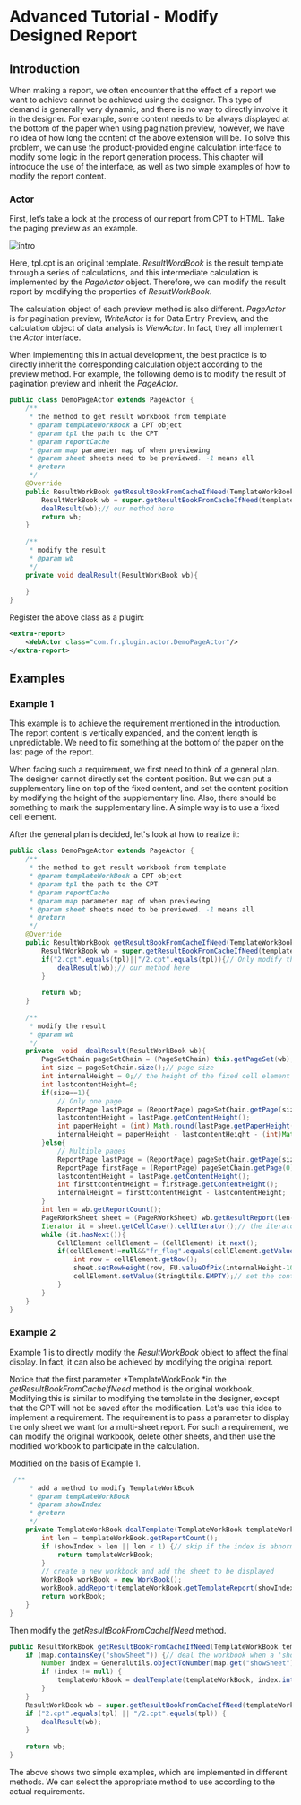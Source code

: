 # Advanced Tutorial - Modify Designed Report

## Introduction
When making a report, we often encounter that the effect of a report we want to achieve cannot be achieved using the designer. This type of demand is generally very dynamic, and there is no way to directly involve it in the designer. For example, some content needs to be always displayed at the bottom of the paper when using pagination preview, however, we have no idea of how long the content of the above extension will be. To solve this problem, we can use the product-provided engine calculation interface to modify some logic in the report generation process. This chapter will introduce the use of the interface, as well as two simple examples of how to modify the report content.

### Actor
First, let’s take a look at the process of our report from CPT to HTML. Take the paging preview as an example.

![intro](./images/intro.png)

Here, tpl.cpt is an original template. *ResultWordBook* is the result template through a series of calculations, and this intermediate calculation is implemented by the *PageActor* object. Therefore, we can modify the result report by modifying the properties of *ResultWorkBook*.

The calculation object of each preview method is also different. *PageActor* is for pagination preview, *WriteActor* is for Data Entry Preview, and the calculation object of data analysis is *ViewActor*. In fact, they all implement the *Actor* interface.

When implementing this in actual development, the best practice is to directly inherit the corresponding calculation object according to the preview method. For example, the following demo is to modify the result of pagination preview and inherit the *PageActor*.
```java
public class DemoPageActor extends PageActor {
    /**
     * the method to get result workbook from template
     * @param templateWorkBook a CPT object
     * @param tpl the path to the CPT
     * @param reportCache
     * @param map parameter map of when previewing
     * @param sheet sheets need to be previewed. -1 means all
     * @return
     */
    @Override
    public ResultWorkBook getResultBookFromCacheIfNeed(TemplateWorkBook templateWorkBook, String tpl, ReportCache reportCache, Map<String, Object> map, int sheet) {
        ResultWorkBook wb = super.getResultBookFromCacheIfNeed(templateWorkBook, tpl, reportCache, map, sheet);
        dealResult(wb);// our method here
        return wb;
    }
  
    /**
     * modify the result
     * @param wb
     */
    private void dealResult(ResultWorkBook wb){
  
    }
}
```
Register the above class as a plugin:
```xml
<extra-report>
    <WebActor class="com.fr.plugin.actor.DemoPageActor"/>
</extra-report> 
```

## Examples
### Example 1
This example is to achieve the requirement mentioned in the introduction. The report content is vertically expanded, and the content length is unpredictable. We need to fix something at the bottom of the paper on the last page of the report.

When facing such a requirement, we first need to think of a general plan. The designer cannot directly set the content position. But we can put a supplementary line on top of the fixed content, and set the content position by modifying the height of the supplementary line. Also, there should be something to mark the supplementary line. A simple way is to use a fixed cell element.

After the general plan is decided, let's look at how to realize it:
```java
public class DemoPageActor extends PageActor {
    /**
     * the method to get result workbook from template
     * @param templateWorkBook a CPT object
     * @param tpl the path to the CPT
     * @param reportCache
     * @param map parameter map of when previewing
     * @param sheet sheets need to be previewed. -1 means all
     * @return
     */
    @Override
    public ResultWorkBook getResultBookFromCacheIfNeed(TemplateWorkBook templateWorkBook, String tpl, ReportCache reportCache, Map<String, Object> map, int sheet) {
        ResultWorkBook wb = super.getResultBookFromCacheIfNeed(templateWorkBook, tpl, reportCache, map, sheet);
        if("2.cpt".equals(tpl)||"/2.cpt".equals(tpl)){// Only modify the report named "2.cpt"
            dealResult(wb);// our method here
        }
  
        return wb;
    }
  
    /**
     * modify the result
     * @param wb
     */
    private  void  dealResult(ResultWorkBook wb){
        PageSetChain pageSetChain = (PageSetChain) this.getPageSet(wb);// get page set of the workbook
        int size = pageSetChain.size();// page size
        int internalHeight = 0;// the height of the fixed cell element
        int lastcontentHeight=0;
        if(size==1){
            // Only one page
            ReportPage lastPage = (ReportPage) pageSetChain.getPage(size - 1);
            lastcontentHeight = lastPage.getContentHeight();
            int paperHeight = (int) Math.round(lastPage.getPaperHeight().toPixD(96));
            internalHeight = paperHeight - lastcontentHeight - (int)Math.round(lastPage.getMarginBottom().toPixD(96)) - (int)Math.round(lastPage.getMarginTop().toPixD(96));
        }else{
            // Multiple pages
            ReportPage lastPage = (ReportPage) pageSetChain.getPage(size - 1);
            ReportPage firstPage = (ReportPage) pageSetChain.getPage(0);
            lastcontentHeight = lastPage.getContentHeight();
            int firsttcontentHeight = firstPage.getContentHeight();
            internalHeight = firsttcontentHeight - lastcontentHeight;
        }
        int len = wb.getReportCount();
        PageRWorkSheet sheet = (PageRWorkSheet) wb.getResultReport(len-1);// get the last sheet
        Iterator it = sheet.getCellCase().cellIterator();// the iterator to get cell elements
        while (it.hasNext()){
            CellElement cellElement = (CellElement) it.next();
            if(cellElement!=null&&"fr_flag".equals(cellElement.getValue())){// get the cell element we are looking for
                int row = cellElement.getRow();
                sheet.setRowHeight(row, FU.valueOfPix(internalHeight-10, 96));// cut 10 px to avoid extra pagination after adding content
                cellElement.setValue(StringUtils.EMPTY);// set the content to empty
            }
        }
    }
}
```

### Example 2
Example 1 is to directly modify the *ResultWorkBook* object to affect the final display. In fact, it can also be achieved by modifying the original report.

Notice that the first parameter *TemplateWorkBook *in the *getResultBookFromCacheIfNeed* method is the original workbook. Modifying this is similar to modifying the template in the designer, except that the CPT will not be saved after the modification. Let's use this idea to implement a requirement. The requirement is to pass a parameter to display the only sheet we want for a multi-sheet report. For such a requirement, we can modify the original workbook, delete other sheets, and then use the modified workbook to participate in the calculation.

Modified on the basis of Example 1.
```java
 /**
     * add a method to modify TemplateWorkBook
     * @param templateWorkBook
     * @param showIndex
     * @return
     */
    private TemplateWorkBook dealTemplate(TemplateWorkBook templateWorkBook, int showIndex) {
        int len = templateWorkBook.getReportCount();
        if (showIndex > len || len < 1) {// skip if the index is abnormal
            return templateWorkBook;
        }
        // create a new workbook and add the sheet to be displayed
        WorkBook workBook = new WorkBook();
        workBook.addReport(templateWorkBook.getTemplateReport(showIndex - 1));
        return workBook;
    }
}
```
Then modify the *getResultBookFromCacheIfNeed* method.
```java
public ResultWorkBook getResultBookFromCacheIfNeed(TemplateWorkBook templateWorkBook, String tpl, ReportCache reportCache, Map<String, Object> map, int sheet) {
    if (map.containsKey("showSheet")) {// deal the workbook when a 'showSheet'
        Number index = GeneralUtils.objectToNumber(map.get("showSheet"), true);
        if (index != null) {
            templateWorkBook = dealTemplate(templateWorkBook, index.intValue());
        }
    }
    ResultWorkBook wb = super.getResultBookFromCacheIfNeed(templateWorkBook, tpl, reportCache, map, sheet);
    if ("2.cpt".equals(tpl) || "/2.cpt".equals(tpl)) {
        dealResult(wb);
    }
  
    return wb;
}
```
The above shows two simple examples, which are implemented in different methods. We can select the appropriate method to use according to the actual requirements.